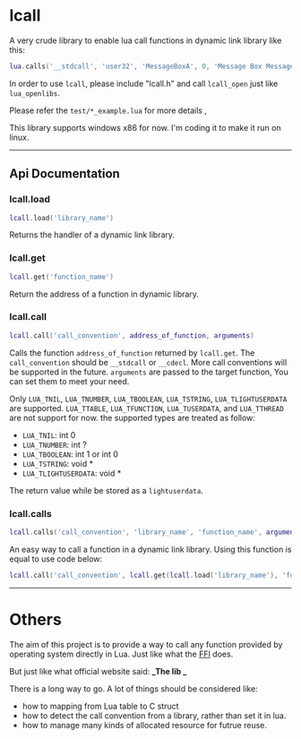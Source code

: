 # lcall

A very crude library to enable lua call functions in dynamic link library like this:

```lua
lua.calls('__stdcall', 'user32', 'MessageBoxA', 0, 'Message Box Message', 'Caption', 0);
```

In order to use `lcall`, please include "lcall.h" and call `lcall_open` just like `lua_openlibs`.

Please refer the `test/*_example.lua` for more details , 

This library supports windows x86 for now. I'm coding it to make it run on linux.

-----

## Api Documentation

### lcall.load

```lua
lcall.load('library_name')
```

Returns the handler of a dynamic link library.

### lcall.get

```lua
lcall.get('function_name')
```

Return the address of a function in dynamic library.

### lcall.call

```lua
lcall.call('call_convention', address_of_function, arguments)
```

Calls the function `address_of_function` returned by `lcall.get`. The `call_convention` should be `__stdcall` or `__cdecl`. More call conventions will be supported in the future. `arguments` are passed to the target function, You can set them to meet your need.

Only `LUA_TNIL`, `LUA_TNUMBER`, `LUA_TBOOLEAN`, `LUA_TSTRING`, `LUA_TLIGHTUSERDATA` are supported. `LUA_TTABLE`, `LUA_TFUNCTION`, `LUA_TUSERDATA`, and `LUA_TTHREAD` are not support for now. the supported types are treated as follow:

* `LUA_TNIL`: int 0
* `LUA_TNUMBER`: int ?
* `LUA_TBOOLEAN`: int 1 or int 0
* `LUA_TSTRING`: void *
* `LUA_TLIGHTUSERDATA`: void *

The return value while be stored as a `lightuserdata`.

### lcall.calls

```lua
lcall.calls('call_convention', 'library_name', 'function_name', arguments);
```

An easy way to call a function in a dynamic link library. Using this function is equal to use code below:

```lua
lcall.call('call_convention', lcall.get(lcall.load('library_name'), 'function_name'), arguments);
```

-----

# Others

The aim of this project is to provide a way to call any function provided by operating system directly in Lua. Just like what the [FFI](http://luajit.org/ext_ffi.html) does.

But just like what official website said: **_The lib _**

There is a long way to go. A lot of things should be considered like:

* how to mapping from Lua table to C struct
* how to detect the call convention from a library, rather than set it in lua.
* how to manage many kinds of allocated resource for futrue reuse.

